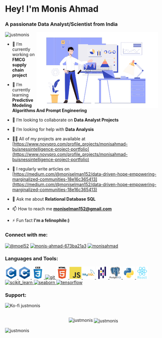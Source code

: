 <h1 align="left">Hey! I'm Monis Ahmad</h1>
<h3 align="left">A passionate Data Analyst/Scientist from India</h3>

<img align="right" alt="Coding" width="400" src="https://raw.githubusercontent.com/justmonis/_gif/c2ed2f56c9bcfc3201ea69521b0e60db63f32388/ggfctft.gif">

<p align="left"> <img src="https://komarev.com/ghpvc/?username=justmonis&label=Profile%20views&color=0e75b6&style=flat" alt="justmonis" /> </p>

- 🔭 I’m currently working on **FMCG supply chain project**

- 🌱 I’m currently learning **Predictive Modeling Algorithms And Prompt Engineering**

- 👯 I’m looking to collaborate on **Data Analyst Projects**

- 🤝 I’m looking for help with **Data Analysis**

- 👨‍💻 All of my projects are available at [https://www.novypro.com/profile_projects/monisahmad-buisnessintelligence-project-portfolio](https://www.novypro.com/profile_projects/monisahmad-buisnessintelligence-project-portfolio)

- 📝 I regularly write articles on [https://medium.com/@moniselman152/data-driven-hope-empowering-marginalized-communities-18e16c365413](https://medium.com/@moniselman152/data-driven-hope-empowering-marginalized-communities-18e16c365413)

- 💬 Ask me about **Relational Database SQL**

- 📫 How to reach me **moniselman152@gmail.com**

- ⚡ Fun fact **I'm a felinophile:)**

<h3 align="left">Connect with me:</h3>
<p align="left">
<a href="https://codepen.io/@moel52" target="blank"><img align="center" src="https://raw.githubusercontent.com/rahuldkjain/github-profile-readme-generator/master/src/images/icons/Social/codepen.svg" alt="@moel52" height="30" width="40" /></a>
<a href="https://linkedin.com/in/monis-ahmad-673ba21a3" target="blank"><img align="center" src="https://raw.githubusercontent.com/rahuldkjain/github-profile-readme-generator/master/src/images/icons/Social/linked-in-alt.svg" alt="monis-ahmad-673ba21a3" height="30" width="40" /></a>
<a href="https://kaggle.com/monisahmad" target="blank"><img align="center" src="https://raw.githubusercontent.com/rahuldkjain/github-profile-readme-generator/master/src/images/icons/Social/kaggle.svg" alt="monisahmad" height="30" width="40" /></a>
</p>

<h3 align="left">Languages and Tools:</h3>
<p align="left"> <a href="https://www.cprogramming.com/" target="_blank" rel="noreferrer"> <img src="https://raw.githubusercontent.com/devicons/devicon/master/icons/c/c-original.svg" alt="c" width="40" height="40"/> </a> <a href="https://www.w3schools.com/cpp/" target="_blank" rel="noreferrer"> <img src="https://raw.githubusercontent.com/devicons/devicon/master/icons/cplusplus/cplusplus-original.svg" alt="cplusplus" width="40" height="40"/> </a> <a href="https://www.w3schools.com/css/" target="_blank" rel="noreferrer"> <img src="https://raw.githubusercontent.com/devicons/devicon/master/icons/css3/css3-original-wordmark.svg" alt="css3" width="40" height="40"/> </a> <a href="https://git-scm.com/" target="_blank" rel="noreferrer"> <img src="https://www.vectorlogo.zone/logos/git-scm/git-scm-icon.svg" alt="git" width="40" height="40"/> </a> <a href="https://www.w3.org/html/" target="_blank" rel="noreferrer"> <img src="https://raw.githubusercontent.com/devicons/devicon/master/icons/html5/html5-original-wordmark.svg" alt="html5" width="40" height="40"/> </a> <a href="https://developer.mozilla.org/en-US/docs/Web/JavaScript" target="_blank" rel="noreferrer"> <img src="https://raw.githubusercontent.com/devicons/devicon/master/icons/javascript/javascript-original.svg" alt="javascript" width="40" height="40"/> </a> <a href="https://www.mysql.com/" target="_blank" rel="noreferrer"> <img src="https://raw.githubusercontent.com/devicons/devicon/master/icons/mysql/mysql-original-wordmark.svg" alt="mysql" width="40" height="40"/> </a> <a href="https://pandas.pydata.org/" target="_blank" rel="noreferrer"> <img src="https://raw.githubusercontent.com/devicons/devicon/2ae2a900d2f041da66e950e4d48052658d850630/icons/pandas/pandas-original.svg" alt="pandas" width="40" height="40"/> </a> <a href="https://www.postgresql.org" target="_blank" rel="noreferrer"> <img src="https://raw.githubusercontent.com/devicons/devicon/master/icons/postgresql/postgresql-original-wordmark.svg" alt="postgresql" width="40" height="40"/> </a> <a href="https://www.python.org" target="_blank" rel="noreferrer"> <img src="https://raw.githubusercontent.com/devicons/devicon/master/icons/python/python-original.svg" alt="python" width="40" height="40"/> </a> <a href="https://reactjs.org/" target="_blank" rel="noreferrer"> <img src="https://raw.githubusercontent.com/devicons/devicon/master/icons/react/react-original-wordmark.svg" alt="react" width="40" height="40"/> </a> <a href="https://scikit-learn.org/" target="_blank" rel="noreferrer"> <img src="https://upload.wikimedia.org/wikipedia/commons/0/05/Scikit_learn_logo_small.svg" alt="scikit_learn" width="40" height="40"/> </a> <a href="https://seaborn.pydata.org/" target="_blank" rel="noreferrer"> <img src="https://seaborn.pydata.org/_images/logo-mark-lightbg.svg" alt="seaborn" width="40" height="40"/> </a> <a href="https://www.tensorflow.org" target="_blank" rel="noreferrer"> <img src="https://www.vectorlogo.zone/logos/tensorflow/tensorflow-icon.svg" alt="tensorflow" width="40" height="40"/> </a> </p>

<h3 align="left">Support:</h3>
<p><a href="https://ko-fi.com/Ko-fi justmonis"> <img align="left" src="https://cdn.ko-fi.com/cdn/kofi3.png?v=3" height="50" width="210" alt="Ko-fi justmonis" /></a></p><br><br>

<p><img align="left" src="https://github-readme-stats.vercel.app/api/top-langs?username=justmonis&show_icons=true&locale=en&layout=compact" alt="justmonis" /></p>

<p>&nbsp;<img align="center" src="https://github-readme-stats.vercel.app/api?username=justmonis&show_icons=true&locale=en" alt="justmonis" /></p>

<p><img align="center" src="https://github-readme-streak-stats.herokuapp.com/?user=justmonis&" alt="justmonis" /></p>

